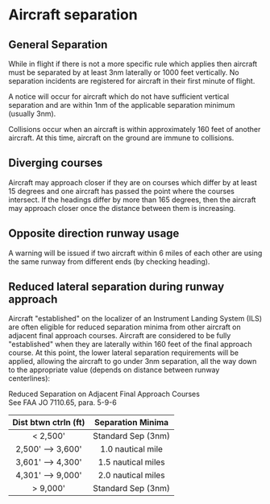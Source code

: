 # Aircraft separation

## General Separation

While in flight if there is not a more specific rule which applies
then aircraft must be separated by at least 3nm laterally or 1000 feet
vertically.  No separation incidents are registered for aircraft in
their first minute of flight.

A notice will occur for aircraft which do not have sufficient vertical
separation and are within 1nm of the applicable separation minimum
(usually 3nm).

Collisions occur when an aircraft is within approximately 160 feet of
another aircraft. At this time, aircraft on the ground are immune to
collisions.

## Diverging courses

Aircraft may approach closer if they are on courses which differ by at
least 15 degrees and one aircraft has passed the point where the
courses intersect.  If the headings differ by more than 165 degrees,
then the aircraft may approach closer once the distance between them
is increasing.

## Opposite direction runway usage

A warning will be issued if two aircraft within 6 miles of each other
are using the same runway from different ends (by checking heading).

## Reduced lateral separation during runway approach

Aircraft "established" on the localizer of an Instrument Landing System
(ILS) are often eligible for reduced separation minima from other aircraft
on adjacent final approach courses. Aircraft are considered to be fully
"established" when they are laterally within 160 feet of the final
approach course. At this point, the lower lateral separation requirements
will be applied, allowing the aircraft to go under 3nm separation, all the
way down to the appropriate value (depends on distance between runway
centerlines):  

  Reduced Separation on Adjacent Final Approach Courses  
  See FAA JO 7110.65, para. 5-9-6  


  | Dist btwn ctrln (ft) | Separation Minima  |   
  |:--------------------:|:------------------:|   
  | < 2,500'             | Standard Sep (3nm) |   
  | 2,500' --> 3,600'    | 1.0 nautical mile  |   
  | 3,601' --> 4,300'    | 1.5 nautical miles |   
  | 4,301' --> 9,000'    | 2.0 nautical miles |
  | > 9,000'             | Standard Sep (3nm) |

